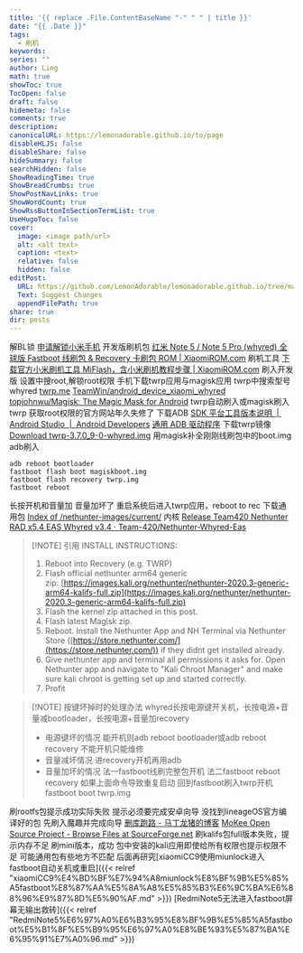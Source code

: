 ```yaml
---
title: '{{ replace .File.ContentBaseName "-" " " | title }}'
date: "{{ .Date }}"
tags:
  - 刷机
keywords: 
series: ""
author: Ling
math: true
showToc: true
TocOpen: false
draft: false
hidemeta: false
comments: true
description: 
canonicalURL: https://lemonadorable.github.io/to/page
disableHLJS: false
disableShare: false
hideSummary: false
searchHidden: false
ShowReadingTime: true
ShowBreadCrumbs: true
ShowPostNavLinks: true
ShowWordCount: true
ShowRssButtonInSectionTermList: true
UseHugoToc: false
cover:
  image: <image path/url>
  alt: <alt text>
  caption: <text>
  relative: false
  hidden: false
editPost:
  URL: https://github.com/LemonAdorable/lemonadorable.github.io/tree/master/content
  Text: Suggest Changes
  appendFilePath: true
share: true
dir: posts
---
```


解BL锁
[申请解锁小米手机](https://www.miui.com/unlock/index.html)
开发版刷机包
[红米 Note 5 / Note 5 Pro (whyred) 全球版 Fastboot 线刷包 & Recovery 卡刷包 ROM | XiaomiROM.com](https://xiaomirom.com/rom/redmi-note-5-note-5-pro-whyred-global-fastboot-recovery-rom/)
刷机工具
[下载官方小米刷机工具 MiFlash，含小米刷机教程步骤 | XiaomiROM.com](https://xiaomirom.com/download-xiaomi-flash-tool-miflash/)
刷入开发版
设置中搜root,解锁root权限
手机下载twrp应用与magisk应用
twrp中搜索型号whyred
[twrp.me](https://twrp.me/)
[TeamWin/android_device_xiaomi_whyred](https://github.com/TeamWin/android_device_xiaomi_whyred)
[topjohnwu/Magisk: The Magic Mask for Android](https://github.com/topjohnwu/Magisk)
twrp自动刷入或magisk刷入twrp
获取root权限的官方网站年久失修了
下载ADB
[SDK 平台工具版本说明  |  Android Studio  |  Android Developers](https://developer.android.com/tools/releases/platform-tools?hl=zh-cn)
[通用 ADB 驱动程序](https://adb.clockworkmod.com/)
下载twrp镜像
[Download twrp-3.7.0_9-0-whyred.img](https://dl.twrp.me/whyred/twrp-3.7.0_9-0-whyred.img.html)
用magisk补全刚刚线刷包中的boot.img
adb刷入

``` shell
adb reboot bootloader
fastboot flash boot magiskboot.img
fastboot flash recovery twrp.img
fastboot reboot
```

长按开机和音量加
音量加坏了
重启系统后进入twrp应用，reboot to rec
下载通用包
[Index of /nethunter-images/current/](https://kali.download/nethunter-images/current/)
内核
[Release Team420 Nethunter RAD x5.4 EAS Whyred v3.4 · Team-420/Nethunter-Whyred-Eas](https://github.com/Team-420/Nethunter-Whyred-Eas/releases/tag/Nethunter-v3.4)

> [!NOTE] 引用
> INSTALL INSTRUCTIONS:
> 
> 1. Reboot into Recovery (e.g. TWRP)
> 2. Flash official nethunter arm64 generic zip: [https://images.kali.org/nethunter/nethunter-2020.3-generic-arm64-kalifs-full.zip](https://images.kali.org/nethunter/nethunter-2020.3-generic-arm64-kalifs-full.zip)
> 3. Flash the kernel zip attached in this post.
> 4. Flash latest Magisk zip.
> 5. Reboot. Install the Nethunter App and NH Terminal via Nethunter Store ([https://store.nethunter.com/](https://store.nethunter.com/)) if they didnt get installed already.
> 6. Give nethunter app and terminal all permissions it asks for. Open Nethunter app and navigate to "Kali Chroot Manager" and make sure kali chroot is getting set up and started correctly.
> 7. Profit

> [!NOTE] 按键坏掉时的处理办法
> whyred长按电源键开关机，长按电源+音量减bootloader，长按电源+音量加recovery
> - 电源键坏的情况
> 能开机则adb reboot bootloader或adb reboot recovery
> 不能开机只能维修
> - 音量减坏情况
> 进recovery开机再用adb
> - 音量加坏的情况
> 法一fastboot线刷完整包开机
> 法二fastboot reboot recovery
> 如果上面命令导致重复启动
> 回到fastboot刷入twrp开机fastboot boot twrp.img

刷rootfs包提示成功实际失败
提示必须要完成安卓向导
没找到lineageOS官方编译好的包
先刷入魔趣并完成向导
[删库跑路 - 马丁龙猪的博客](https://blog.mokeedev.com/2023/01/1437/)
[MoKee Open Source Project - Browse Files at SourceForge.net](https://sourceforge.net/projects/mokee/files/)
刷kalifs包full版本失败，提示内存不足
刷mini版本，成功
包中安装的kali应用即使给所有权限也提示权限不足
可能通用包有些地方不匹配
后面再研究[xiaomiCC9使用miunlock进入fastboot自动关机或重启]({{< relref "xiaomiCC9%E4%BD%BF%E7%94%A8miunlock%E8%BF%9B%E5%85%A5fastboot%E8%87%AA%E5%8A%A8%E5%85%B3%E6%9C%BA%E6%88%96%E9%87%8D%E5%90%AF.md" >}})
[RedmiNote5无法进入fastboot屏幕无输出救砖]({{< relref "RedmiNote5%E6%97%A0%E6%B3%95%E8%BF%9B%E5%85%A5fastboot%E5%B1%8F%E5%B9%95%E6%97%A0%E8%BE%93%E5%87%BA%E6%95%91%E7%A0%96.md" >}})